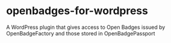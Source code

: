 # openbadges-for-wordpress
A WordPress plugin that gives access to Open Badges issued by OpenBadgeFactory and those stored in OpenBadgePassport
